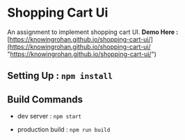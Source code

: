 # Shopping Cart Ui
An assignment to implement shopping cart UI. 
**Demo Here :** [https://knowingrohan.github.io/shopping-cart-ui/](https://knowingrohan.github.io/shopping-cart-ui/ "https://knowingrohan.github.io/shopping-cart-ui/")
## Setting Up :  `npm install`

## Build Commands

* dev server : `npm start`

* production build : `npm run build`

